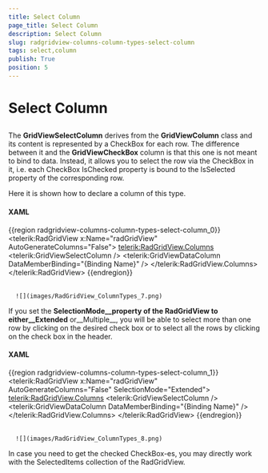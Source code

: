 ```yaml
---
title: Select Column
page_title: Select Column
description: Select Column
slug: radgridview-columns-column-types-select-column
tags: select,column
publish: True
position: 5
---
```


# Select Column



## 

The __GridViewSelectColumn__ derives from the __GridViewColumn__ class and its content is represented by a CheckBox for each row. The difference between it and the __GridViewCheckBox__ column is that this one is not meant to bind to data. Instead, it allows you to select the row via the CheckBox in it, i.e. each CheckBox IsChecked property is bound to the IsSelected property of the corresponding row.

Here it is shown how to declare a column of this type.

#### __XAML__

{{region radgridview-columns-column-types-select-column_0}}
	<telerik:RadGridView x:Name="radGridView"
	                         AutoGenerateColumns="False">
	    <telerik:RadGridView.Columns>
	        <telerik:GridViewSelectColumn />
	        <telerik:GridViewDataColumn DataMemberBinding="{Binding Name}" />
	    </telerik:RadGridView.Columns>
	</telerik:RadGridView>
	{{endregion}}






         
      ![](images/RadGridView_ColumnTypes_7.png)

If you set the __SelectionMode__property of the __RadGridView__ to either__Extended__ or__Multiple__, you will be able to select more than one row by clicking on the desired check box or to select all the rows by clicking on the check box in the header.

#### __XAML__

{{region radgridview-columns-column-types-select-column_1}}
	<telerik:RadGridView x:Name="radGridView"
	                         AutoGenerateColumns="False"
	                         SelectionMode="Extended">
	    <telerik:RadGridView.Columns>
	        <telerik:GridViewSelectColumn />
	        <telerik:GridViewDataColumn DataMemberBinding="{Binding Name}" />
	    </telerik:RadGridView.Columns>
	</telerik:RadGridView>
	{{endregion}}






         
      ![](images/RadGridView_ColumnTypes_8.png)



In case you need to get the checked CheckBox-es, you may directly work with the SelectedItems collection of the RadGridView.


